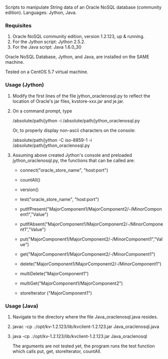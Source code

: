 Scripts to manipulate String data of an Oracle NoSQL database (community edition). Languages: Jython, Java.

### Requisites

1. Oracle NoSQL community edition, version 1.2.123, up & running.
2. For the Jython script: Jython 2.5.2.
3. For the Java script: Java 1.6.0_30

Oracle NoSQL Database, Jython, and Java, are installed on the SAME machine.

Tested on a CentOS 5.7 virtual machine.

### Usage (Jython)

1. Modify the first lines of the file jython_oraclenosql.py to reflect
   the location of Oracle's jar files, kvstore-xxx.jar and je.jar.
2. On a command prompt, type

   /absolute/path/jython -i /absolute/path/jython_oraclenosql.py
   
   Or, to properly display non-ascii characters on the console:

   /absolute/path/jython -C iso-8859-1 -i /absolute/path/jython_oraclenosql.py
3. Assuming above created Jython's console and 
   preloaded jython_oraclenosql.py, the functions that can be called are:

   * connect("oracle_store_name", "host:port")
   * countAll()
   * version()
   * test("oracle_store_name", "host:port")

   * putIfPresent("MajorComponent1/MajorComponent2/-/MinorComponent1","Value")
   * putIfAbsent("MajorComponent1/MajorComponent2/-/MinorComponent1","Value")   
   * put("MajorComponent1/MajorComponent2/-/MinorComponent1","Value")
   * get("MajorComponent1/MajorComponent2/-/MinorComponent1")
   * delete("MajorComponent1/MajorComponent2/-/MinorComponent1")
   * multiDelete("MajorComponent1")
   * multiGet("MajorComponent1/MajorComponent2")
   * storeIterator ("MajorComponent1")

### Usage (Java)
1. Navigate to the directory where the file Java_oraclenosql.java resides.
2. javac -cp .:/opt/kv-1.2.123/lib/kvclient-1.2.123.jar Java_oraclenosql.java
3. java -cp .:/opt/kv-1.2.123/lib/kvclient-1.2.123.jar Java_oraclenosql

   The arguments are not tested yet, the program runs the test function which calls put, get, storeIterator, countAll.